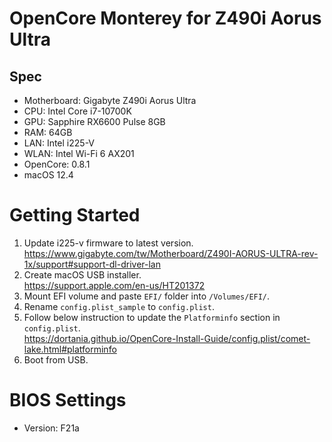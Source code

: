 # OpenCore Monterey for Z490i Aorus Ultra

## Spec
* Motherboard: Gigabyte Z490i Aorus Ultra
* CPU: Intel Core i7-10700K
* GPU: Sapphire RX6600 Pulse 8GB
* RAM: 64GB
* LAN: Intel i225-V
* WLAN: Intel Wi-Fi 6 AX201
* OpenCore: 0.8.1
* macOS 12.4

# Getting Started
1. Update i225-v firmware to latest version.<br>
   https://www.gigabyte.com/tw/Motherboard/Z490I-AORUS-ULTRA-rev-1x/support#support-dl-driver-lan
2. Create macOS USB installer.<br>
   https://support.apple.com/en-us/HT201372
3. Mount EFI volume and paste `EFI/` folder into `/Volumes/EFI/`.
4. Rename `config.plist_sample` to `config.plist`.
5. Follow below instruction to update the `Platforminfo` section in `config.plist`.<br>
   https://dortania.github.io/OpenCore-Install-Guide/config.plist/comet-lake.html#platforminfo
6. Boot from USB.

# BIOS Settings
* Version: F21a